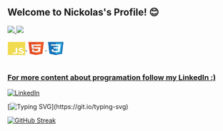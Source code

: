   
## Welcome to Nickolas's Profile! 😊

 <div>
   <a href="https://github.com/NickolasSantosCremasco">
   <img height="180em" src="https://github-readme-stats.vercel.app/api?username=NickolasSantosCremasco&show_icons=true&theme=tokyonight&include_all_commits=true&count_private=true"/>
   <img height="180em" src="https://github-readme-stats.vercel.app/api/top-langs/?username=NickolasSantosCremasco&layout=compact&langs_count=6&theme=tokyonight"/>

</div>
<div style="display: inline_block"><br>
  <img align="center" alt="Js" height="30" width="40" src="https://raw.githubusercontent.com/devicons/devicon/master/icons/javascript/javascript-plain.svg ">
  <img align="center" alt="HTML" height="30" width="40" src="https://raw.githubusercontent.com/devicons/devicon/master/icons/html5/html5-original.svg ">
  <img align="center" alt="CSS" height="30" width="40" src="https://raw.githubusercontent.com/devicons/devicon/master/icons/css3/css3-original.svg ">
</div>
 
 <br>
 
  ### For more content about programation follow my LinkedIn :)
 
<div>
  
  <a href="https://www.linkedin.com/in/nickolas-dos-santos-cremasco-0b4118246/" target="_blank">
  <img src="https://img.shields.io/badge/-LinkedIn-%230077B5?style=for-the-badge&logo=linkedin&logoColor=white" alt="LinkedIn"/>
</a>

  
 [![Typing SVG](https://readme-typing-svg.herokuapp.com/?color=42f5b9&size=20&center=true&vCenter=true&width=600&lines=Hello!+I'm+Nickolas;Enthusiastic+Developer+💻;Always+learning+new+things+🚀;Let's+build+something+epic!)](https://git.io/typing-svg)

  
[![GitHub Streak](https://github-readme-streak-stats.herokuapp.com?user=NickolasSantosCremasco&theme=tokyonight&hide_border=true)](https://git.io/streak-stats)

  
</div>
